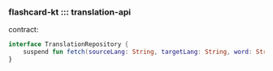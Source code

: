 ### flashcard-kt ::: translation-api

contract:

```kotlin
interface TranslationRepository {
    suspend fun fetch(sourceLang: String, targetLang: String, word: String): List<TranslationEntity>
}
```